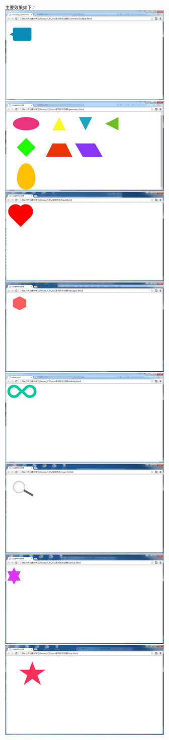 主要效果如下：
![](https://github.com/lc-dmx/css/blob/master/css%E7%B3%BB%E5%88%97%E5%BD%A2%E7%8A%B6%E6%95%88%E6%9E%9C/comment_bubble.jpg)
![](https://github.com/lc-dmx/css/blob/master/css%E7%B3%BB%E5%88%97%E5%BD%A2%E7%8A%B6%E6%95%88%E6%9E%9C/geometry.jpg)
![](https://github.com/lc-dmx/css/blob/master/css%E7%B3%BB%E5%88%97%E5%BD%A2%E7%8A%B6%E6%95%88%E6%9E%9C/heart.gif)
![](https://github.com/lc-dmx/css/blob/master/css%E7%B3%BB%E5%88%97%E5%BD%A2%E7%8A%B6%E6%95%88%E6%9E%9C/hexagon.jpg)
![](https://github.com/lc-dmx/css/blob/master/css%E7%B3%BB%E5%88%97%E5%BD%A2%E7%8A%B6%E6%95%88%E6%9E%9C/infinity.jpg)
![](https://github.com/lc-dmx/css/blob/master/css%E7%B3%BB%E5%88%97%E5%BD%A2%E7%8A%B6%E6%95%88%E6%9E%9C/search.jpg)
![](https://github.com/lc-dmx/css/blob/master/css%E7%B3%BB%E5%88%97%E5%BD%A2%E7%8A%B6%E6%95%88%E6%9E%9C/sixStar.jpg)
![](https://github.com/lc-dmx/css/blob/master/css%E7%B3%BB%E5%88%97%E5%BD%A2%E7%8A%B6%E6%95%88%E6%9E%9C/star.jpg)
